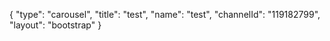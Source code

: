 {
    "type": "carousel",
    "title": "test",
    "name": "test",
    "channelId": "119182799",
    "layout": "bootstrap"
}